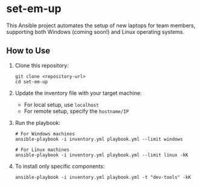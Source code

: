# set-em-up

This Ansible project automates the setup of new laptops for team members, supporting both Windows (coming soon!) and Linux operating systems.

## How to Use

1. Clone this repository:
   ```
   git clone <repository-url>
   cd set-em-up
   ```

2. Update the inventory file with your target machine:
   - For local setup, use `localhost`
   - For remote setup, specify the `hostname/IP`

3. Run the playbook:
   ```
   # For Windows machines
   ansible-playbook -i inventory.yml playbook.yml --limit windows

   # For Linux machines
   ansible-playbook -i inventory.yml playbook.yml --limit linux -kK
   ```

4. To install only specific components:
   ```
   ansible-playbook -i inventory.yml playbook.yml -t "dev-tools" -kK
   ```
